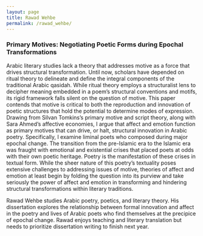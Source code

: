 ```yaml
---
layout: page
title: Rawad Wehbe
permalink: /rawad_wehbe/
---
```


<h3>Primary Motives: Negotiating Poetic Forms during Epochal Transformations</h3>

<p>Arabic literary studies lack a theory that addresses motive as a force that drives structural transformation. Until now, scholars have depended on ritual theory to delineate and define the integral components of the traditional Arabic qasidah. While ritual theory employs a structuralist lens to decipher meaning embedded in a poem’s structural conventions and motifs, its rigid framework falls silent on the question of motive. This paper contends that motive is critical to both the reproduction and innovation of poetic structures that hold the potential to determine modes of expression. Drawing from Silvan Tomkins’s primary motive and script theory, along with Sara Ahmed’s affective economies, I argue that affect and emotion function as primary motives that can drive, or halt, structural innovation in Arabic poetry. Specifically, I examine liminal poets who composed during major epochal change. The transition from the pre-Islamic era to the Islamic era was fraught with emotional and existential crises that placed poets at odds with their own poetic heritage. Poetry is the manifestation of these crises in textual form. While the sheer nature of this poetry’s textuality poses extensive challenges to addressing issues of motive, theories of affect and emotion at least begin by folding the question into its purview and take seriously the power of affect and emotion in transforming and hindering structural transformations within literary traditions.</p>

<p>Rawad Wehbe studies Arabic poetry, poetics, and literary theory. His dissertation explores the relationship between formal innovation and affect in the poetry and lives of Arabic poets who find themselves at the precipice of epochal change. Rawad enjoys teaching and literary translation but needs to prioritize dissertation writing to finish next year.</p>